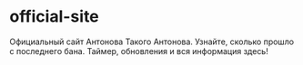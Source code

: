# official-site
Официальный сайт Антонова Такого Антонова. Узнайте, сколько прошло с последнего бана. Таймер, обновления и вся информация здесь!

